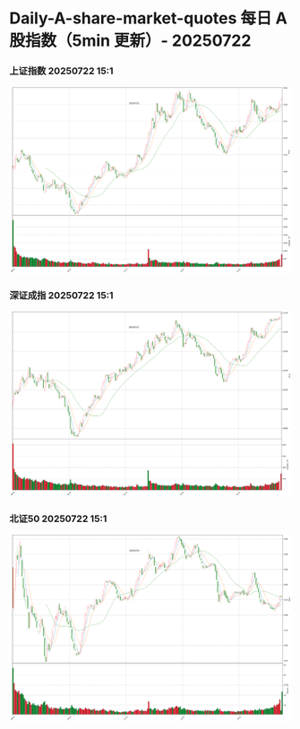 
# Daily-A-share-market-quotes 每日 A 股指数（5min 更新）- 20250722

### 上证指数 20250722 15:1
![](./fig/2025/7/20250722-sh000001.png)

### 深证成指 20250722 15:1
![](./fig/2025/7/20250722-sz399001.png)

### 北证50 20250722 15:1
![](./fig/2025/7/20250722-bj899050.png)
